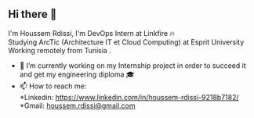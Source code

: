 <h2>Hi there 👋 </h2> 

I'm Houssem Rdissi, I'm DevOps Intern at Linkfire :fire: <br>
Studying ArcTic (Architecture IT et Cloud Computing) at Esprit University <br>
Working remotely from Tunisia .

- 🔭 I’m currently working on my Internship project in order to succeed it and get my engineering diploma :mortar_board:
- 📫 How to reach me: <br>*Linkedin: https://www.linkedin.com/in/houssem-rdissi-9218b7182/ <br>*Gmail: houssem.rdissi@gmail.com 


